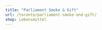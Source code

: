 ```yaml
---
title: "Parliament Smoke & Gift"
url: /toronto/parliament-smoke-und-gift/
shop: Lebensmittel
---
```

